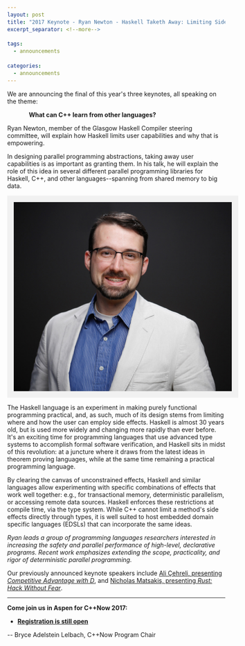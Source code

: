 ```yaml
---
layout: post
title: "2017 Keynote - Ryan Newton - Haskell Taketh Away: Limiting Side Effects for Parallel Programming"
excerpt_separator: <!--more-->

tags:
  - announcements
  
categories:
  - announcements
---
```

<style>
    img[alt=Photo] { 
        display: block;
        margin: auto;
        padding:10px;
        background: #f1f1f1;
        border:5px #f1f1f1 solid;
    }
</style>

We are announcing the final of this year's three keynotes, all speaking on the theme:

<p style="text-indent: 50px;"><b>What can C++ learn from other languages?</b></p>

Ryan Newton, member of the Glasgow Haskell Compiler steering committee, will explain how Haskell limits user capabilities and why that is empowering.

In designing parallel programming abstractions, taking away user capabilities is as important as granting them.  In his talk, he will explain the role of this idea in several different parallel programming libraries for Haskell, C++, and other languages--spanning from shared memory to big data.

![Photo](/images/speakers/RyanNewton.jpeg "Ryan Newton</i>")

<!--more-->

The Haskell language is an experiment in making purely functional programming practical, and, as such, much of its design stems from limiting where and how the user can employ side effects.  Haskell is almost 30 years old, but is used more widely and changing more rapidly than ever before.  It's an exciting time for programming languages that use advanced type systems to accomplish formal software verification, and Haskell sits in midst of this revolution: at a juncture where it draws from the latest ideas in theorem proving languages, while at the same time remaining a practical programming language.

By clearing the canvas of unconstrained effects, Haskell and similar languages allow experimenting with specific combinations of effects that work well together: e.g., for transactional memory, deterministic parallelism, or accessing remote data sources.  Haskell enforces these restrictions at compile time, via the type system.  While C++ cannot limit a method's side effects directly through types, it is well suited to host embedded domain specific languages (EDSLs) that can incorporate the same ideas.

*Ryan leads a group of programming languages researchers interested in increasing the safety and parallel performance of high-level, declarative programs.  Recent work emphasizes extending the scope, practicality, and rigor of deterministic parallel programming.*

Our previously announced keynote speakers include <a href="/2017-conference/announcements/2017/04/09/d-keynote.html">Ali Çehreli, presenting  <i>Competitive Advantage with D</i></a>, and <a href="/2017-conference/announcements/2017/03/15/rust-keynote.html">Nicholas Matsakis, presenting <i>Rust: Hack Without Fear</i></a>.

<hr />

<b>Come join us in Aspen for C++Now 2017:</b>

- <b>[Registration is still open](https://cppnow2017.eventbrite.com)</b>

-- Bryce Adelstein Lelbach, C++Now Program Chair

